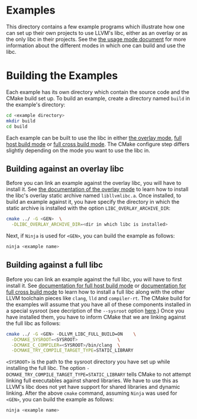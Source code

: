 Examples
========
This directory contains a few example programs which illustrate how one can set
up their own projects to use LLVM's libc, either as an overlay or as the only
libc in their projects. See the
[the usage mode document](https://libc.llvm.org/build_and_test.html) for more
information about the different modes in which one can build and use the libc.

Building the Examples
=====================
Each example has its own directory which contain the source code and the CMake
build set up. To build an example, create a directory named `build` in the
example's directory:

```bash
cd <example directory>
mkdir build
cd build
```

Each example can be built to use the libc in either
[the overlay mode](https://libc.llvm.org/overlay_mode.html),
[full host build mode](https://libc.llvm.org/full_host_build.html) or
[full cross build mode](https://libc.llvm.org/full_cross_build.html). The CMake
configure step differs slightly depending on the mode you want to use the libc
in.

Building against an overlay libc
--------------------------------

Before you can link an example against the overlay libc, you will have to
install it. See [the documentation of the overlay mode](https://libc.llvm.org/overlay_mode.html)
to learn how to install the libc's overlay static archive named `libllvmlibc.a`.
Once installed, to build an example against it, you have specify the directory
in which the static archive is installed with the option
`LIBC_OVERLAY_ARCHIVE_DIR`:

```bash
cmake ../ -G <GEN>  \
  -DLIBC_OVERLAY_ARCHIVE_DIR=<dir in which libc is installed>
```

Next, if `Ninja` is used for `<GEN>`, you can build the example as follows:

```bash
ninja <example name>
```

Building against a full libc
----------------------------

Before you can link an example against the full libc, you will have to first
install it. See [documentation for full host build mode](https://libc.llvm.org/full_host_build.html)
or [documentation for full cross build mode](https://libc.llvm.org/full_cross_build.html)
to learn how to install a full libc along with the other LLVM toolchain pieces
like `clang`, `lld` and `compiler-rt`. The CMake build for the examples will
assume that you have all of these components installed in a special sysroot
(see decription of the `--sysroot` option
[here](https://gcc.gnu.org/onlinedocs/gcc/Directory-Options.html).) Once you
have installed them, you have to inform CMake that we are linking against the
full libc as follows:

```bash
cmake ../ -G <GEN> -DLLVM_LIBC_FULL_BUILD=ON    \
  -DCMAKE_SYSROOT=<SYSROOT>               \
  -DCMAKE_C_COMPILER=<SYSROOT>/bin/clang  \
  -DCMAKE_TRY_COMPILE_TARGET_TYPE=STATIC_LIBRARY
```

`<SYSROOT>` is the path to the sysroot directory you have set up while
installing the full libc. The option
`-DCMAKE_TRY_COMPILE_TARGET_TYPE=STATIC_LIBRARY` tells CMake to not attempt
linking full executables against shared libraries. We have to use this as LLVM's
libc does not yet have support for shared libraries and dynamic linking. After
the above `cmake` command, assuming `Ninja` was used for `<GEN>`, you can build
the example as follows:


```bash
ninja <example name>
```
